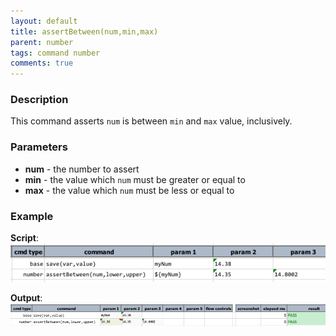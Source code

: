 ```yaml
---
layout: default
title: assertBetween(num,min,max)
parent: number
tags: command number
comments: true
---
```



### Description
This command asserts `num` is between `min` and `max` value, inclusively.


### Parameters
- **num** \- the number to assert
- **min** - the value which `num` must be greater or equal to
- **max** - the value which `num` must be less or equal to


### Example
**Script**:<br/>
![](image/assertBetween_01.png)

**Output**:<br/>
![](image/assertBetween_02.png)
